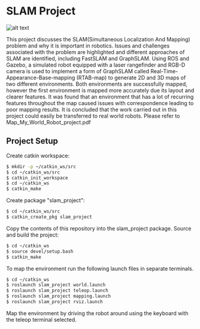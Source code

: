 [//]: # (Image References)
[image_0]: ./misc/where.gif
# SLAM Project
![alt text][image_0] 

 This project discusses the SLAM(Simultaneous Localization And Mapping) problem and why it is important in robotics. Issues and challenges associated with the problem are highlighted and different approaches of SLAM are identified, including FastSLAM and GraphSLAM. Using ROS and Gazebo, a simulated robot equipped with a laser rangefinder and RGB-D camera is used to implement a form of GraphSLAM called Real-Time-Appearance-Base-mapping (RTAB-map) to generate 2D and 3D maps of two different environments. Both environments are successfully mapped, however the first environment is mapped more accurately due its layout and clearer features. It was found that an environment that has a lot of recurring features throughout the map caused issues with correspondence leading to poor mapping results. It is concluded that the work carried out in this project could easily be transferred to real world robots. Please refer to Map_My_World_Robot_project.pdf

## Project Setup

Create catkin workspace:

```sh
$ mkdir -p ~/catkin_ws/src
$ cd ~/catkin_ws/src
$ catkin_init_workspace
$ cd ~/catkin_ws
$ catkin_make
```
Create package "slam_project":
```sh
$ cd ~/catkin_ws/src
$ catkin_create_pkg slam_project
```
Copy the contents of this repository into the slam_project package.
Source and build the project:
```sh
$ cd ~/catkin_ws
$ source devel/setup.bash
$ catkin_make
```
To map the environment run the following launch files in separate terminals. 
```sh
$ cd ~/catkin_ws
$ roslaunch slam_project world.launch
$ roslaunch slam_project teleop.launch
$ roslaunch slam_project mapping.launch
$ roslaunch slam_project rviz.launch
```
Map the environment by driving the robot around using the keyboard with the teleop terminal selected.



